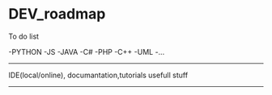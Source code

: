 # DEV_roadmap


To do list

-PYTHON
-JS
-JAVA
-C#
-PHP
-C++
-UML
-...


*******
IDE(local/online),
documantation,tutorials
usefull stuff
*******
